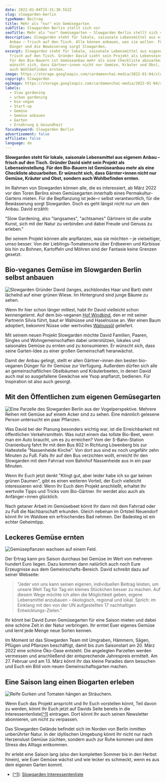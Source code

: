 ```yaml
---
date: 2022-01-04T15:31:30.552Z
slug: slowgarden-berlin
typeName: Beitrag
title: Mehr als "nur" ein Gemüsegarten
subTitle: Slowgarden Berlin stellt sich vor
seoTitle: Mehr als "nur" Gemüsegarten – Slowgarden Berlin stellt sich vor
description: Slowgarden steht für lokale, saisonale Lebensmittel aus eigenem
  Anbau – frisch auf den Tisch. Alle können anbauen, was sie wollen. Für den
  Dünger und die Bewässerung sorgt Slowgarden.
excerpt: Slowgarden steht für lokale, saisonale Lebensmittel aus eigenem Anbau –
  frisch auf den Tisch. Gründer David sieht sein Projekt als Lebenseinstellung.
  Für den Bio-Bauern ist Gemüseanbau mehr als eine Checkliste abzuarbeiten. Er
  wünscht sich, dass Gärtner⋆innen nicht nur Gemüse, Kräuter und Obst, sondern
  auch Wohlbefinden ernten.
image: https://storage.googleapis.com/cardamonchai-media/2022-01-04/slowgarden-berlin-ernte-jpg-imagine-587828_736738_1024_768/640.webp
copyrigt: Slowgarden
ogImage: https://storage.googleapis.com/cardamonchai-media/2022-01-04/slowgarden-berlin-fb-png-imagine-587828_786b31_1200_628/640.webp
labels:
  - Slow gardening
  - urban gardening
  - bio-vegan
  - Start-up
  - Gemüse
  - Gemüse anbauen
  - Garten
  - Ernährung & Gesundheit
focusKeyword: Slowgarden Berlin
advertisement: false
affiliate: false
language: de
---
```

**Slowgarden steht für lokale, saisonale Lebensmittel aus eigenem Anbau – frisch auf den Tisch. Gründer David sieht sein Projekt als Lebenseinstellung. Für den Bio-Bauern ist Gemüseanbau mehr als eine Checkliste abzuarbeiten. Er wünscht sich, dass Gärnter⋆innen nicht nur Gemüse, Kräuter und Obst, sondern auch Wohlbefinden ernten.**

Im Rahmen von Slowgarden können alle, die es interessiert, ab März 2022 vor den Toren Berlins einen Gemüsegarten innerhalb eines Permakultur-Gartens mieten. Für die Bepflanzung ist jede⋆r selbst verantwortlich, für die Bewässerung sorgt Slowgarden. Doch es geht längst nicht nur um den Anbau. David erzählt:

"Slow Gardening, also "langsames", "achtsames" Gärtnern ist die uralte Kunst, sich mit der Natur zu verbinden und dabei Freude und Genuss zu erleben."

Bei seinem Projekt können alle anpflanzen, was sie möchten – je vielseitiger, umso besser. Von der Lieblings-Tomatensorte über Erdbeeren und Kürbisse bis hin zu Bohnen, Kartoffeln und Möhren sind der Fantasie keine Grenzen gesetzt.

## Bio-veganes Gemüse im Slowgarden Berlin selbst anbauen

![Slowgarden Gründer David (langes, aschblondes Haar und Bart) steht lächelnd auf einer grünen Wiese. Im Hintergrund sind junge Bäume zu sehen.](https://storage.googleapis.com/cardamonchai-media/2022-01-04/slowgarden-berlin-david-jpg-imagine-b8d8f8_83866e_1024_768/640.webp "Slowgarden Gründer David auf Hof Windkind.")

Wenn Ihr hier schon länger mitlest, habt Ihr David vielleicht schon kennengelernt. Auf dem bio-veganen [Hof Windkind](https:///2019/09/hof-windkind-walnuss-baum-adoptieren/), den er mit seiner Partnerin Silvia führt, baut er Walnüsse und Haselnüsse an. Wer einen Baum adoptiert, bekommt Nüsse oder wertvolles [Walnussöl](https:///2020/10/walnussoel-hof-windkind/) geliefert.

Mit seinem neuen Projekt Slowgarden möchte David Familien, Paaren, Singles und Wohngemeinschaften dabei unterstützen, lokales und saisonales Gemüse zu ernten und zu konsumieren. Er wünscht sich, dass seine Garten-Idee zu einer großen Gemeinschaft heranwächst. 

Damit der Anbau gelingt, stellt er allen Gärtner⋆innen den besten bio-veganen Dünger für ihr Gemüse zur Verfügung. Außerdem dürfen sich alle an gemeinschaftlichen Obstbäumen und Kräuterbeeten, in denen David auch mal so ausgefallene Gewächse wie Ysop anpflanzt, bedienen. Für Inspiration ist also auch gesorgt.

## Mit den Öffentlichen zum eigenen Gemüsegarten

![Eine Parzelle des Slowgarden Berlin aus der Vogelperspektive. Mehrere Reihen mit Gemüse auf einem Acker sind zu sehen. Eine männlich gelesene Person untersucht ein paar Pflanzen. ](https://storage.googleapis.com/cardamonchai-media/2022-01-04/slowgarden-berlin-parzelle-von-oben-jpg-imagine-083808_345024_768_1024/640.webp "So schön kann Gemüseanbau sein.")

Was David bei der Planung besonders wichtig war, ist die Erreichbarkeit mit öffentlichen Verkehrsmitteln. Was nutzt einem das tollste Bio-Beet, wenn man ein Auto braucht, um es zu erreichen? Vom der S-Bahn-Station Oranienburg fahrt Ihr mit dem Bus 802 in Richtung Löwenberg bis zur Haltestelle "Nassenheide Kirche". Von dort aus sind es noch ungefähr zehn Minuten zu Fuß. Falls Ihr auf den Bus verzichten wollt, erreicht Ihr den Slowgarden mit dem Fahrrad vom Bahnhof Nassenheide aus in ein paar Minuten.

Wenn Ihr Euch jetzt denkt "Klingt gut, aber leider habe ich so gar keinen grünen Daumen", gibt es einen weiteren Vorteil, der Euch vielleicht interessieren wird: Wenn Ihr Euch dem Projekt anschließt, erhaltet Ihr wertvolle Tipps und Tricks vom Bio-Gärtner. Ihr werdet also auch als Anfänger⋆innen glücklich.

Nach getaner Arbeit im Gemüsebeet könnt Ihr dann mit dem Fahrrad oder zu Fuß die Nachbarschaft erkunden. Gleich nebenan im Ortsteil Neuendorf könnt Ihr im Waldsee ein erfrischendes Bad nehmen. Der Badesteg ist ein echter Geheimtipp.

## Leckeres Gemüse ernten

![Gemüsepflanzen wachsen auf einem Feld.](https://storage.googleapis.com/cardamonchai-media/2022-01-04/slowgarden-berlin-parzelle-jpg-imagine-a88888_77885a_1024_768/640.webp "So ähnlich könnte Eure Parzelle im Slowgarden Berlin aussehen.")

Der Ertrag kann pro Saison durchaus bei Gemüse im Wert von mehreren hundert Euro liegen. Dazu kommen dann natürlich auch noch Eure Erzeugnisse aus dem Gemeinschafts-Bereich. David schreibt dazu auf seiner Webseite:

> "Jeder von uns kann seinen eigenen, individuellen Beitrag leisten, um unsere Welt Tag für Tag ein kleines Stückchen besser zu machen. Auf diesem Wege möchte ich allen die Möglichkeit geben, eigene Lebensmittel anzubauen – ökologisch, regional und lokal. Sprich: im Einklang mit den von der UN aufgestellten 17 nachhaltigen Entwicklungs-Zielen."

Ihr könnt bei David Euren Gemüsegarten für eine Saison mieten und dabei eine schöne Zeit in der Natur verbringen. Ihr erntet Euer eigenes Gemüse und lernt jede Menge neue Sorten kennen.

Im Moment ist das Slowgarden Team mit Umgraben, Hämmern, Sägen, Pflügen und Pflanzen beschäftigt, damit bis zum Saisonstart am 20. März 2022 eine schöne Öko-Oase entsteht. Die angelegten Parzellen werden vermessen und anschließend der entsprechende Jahrespreis ermittelt. Am 27. Februar und am 13. März könnt Ihr das kleine Paradies dann besuchen und Euch ein Bild vom neuen Gemeinschaftsgarten machen.

## Eine Saison lang einen Biogarten erleben

![Reife Gurken und Tomaten hängen an Sträuchern.](https://storage.googleapis.com/cardamonchai-media/2022-01-04/slowgarden-berlin-gurken-tomaten-jpg-imagine-182808_7d903a_1024_768/640.webp "Wie wäre es mit Gurken und Tomaten aus eigenem Anbau?")

Wenn Euch das Projekt anspricht und Ihr Euch vorstellen könnt, Teil davon zu werden, könnt Ihr Euch jetzt auf Davids Seite bereits in die Interessentenliste[[^1]](craftdocs://open?blockId=958FA867-6D3A-4D22-A3FC-C359AF9F1C68&spaceId=null) eintragen. Dort könnt Ihr auch seinen Newsletter abonnieren, um nicht zu verpassen.

Das Slowgarden Gelände befindet sich im Norden von Berlin inmitten unberührter Natur. In der idyllischen Umgebung könnt Ihr nicht nur nach Herzenslust Gemüse züchten, sondern auch zur Ruhe kommen und dem Stress des Alltags entkommen.

Ihr erlebt eine Saison lang (also den kompletten Sommer bis in den Herbst hinein), wie Euer Gemüse wächst und wie lecker es schmeckt, wenn es aus dem eigenen Garten kommt.

* [[^1]](craftdocs://open?blockId=958FA867-6D3A-4D22-A3FC-C359AF9F1C68&spaceId=null):  [Slowgarden Interessentenliste](https://www.slowgarden.de/info/parzelle-mieten.html)